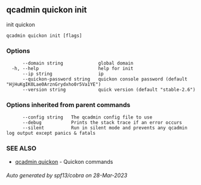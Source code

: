 ## qcadmin quickon init

init quickon

```
qcadmin quickon init [flags]
```

### Options

```
      --domain string             global domain
  -h, --help                      help for init
      --ip string                 ip
      --quickon-password string   quickon console password (default "HjHuKgIK0Lae0ArznGrydxho0r5Va1YE")
      --version string            quick version (default "stable-2.6")
```

### Options inherited from parent commands

```
      --config string   The qcadmin config file to use
      --debug           Prints the stack trace if an error occurs
      --silent          Run in silent mode and prevents any qcadmin log output except panics & fatals
```

### SEE ALSO

* [qcadmin quickon](qcadmin_quickon.md)	 - Quickon commands

###### Auto generated by spf13/cobra on 28-Mar-2023
